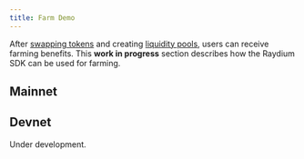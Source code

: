 ```yaml
---
title: Farm Demo
---
```


After [swapping tokens](/guides/swap) and creating [liquidity pools](/guides/liquidity), users
can receive farming benefits. This **work in progress** section describes how the Raydium SDK
can be used for farming.

## Mainnet

## Devnet

Under development.
